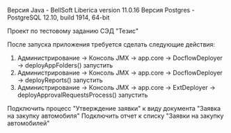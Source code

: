 Версия Java - BellSoft Liberica version 11.0.16
Версия Postgres - PostgreSQL 12.10, build 1914, 64-bit

Проект по тестовому заданию СЭД "Тезис"

После запуска приложения требуется сделать следующие действия:

1. Администрирование -> Консоль JMX -> app.core -> DocflowDeployer -> deployAppFolders() запустить
2. Администрирование -> Консоль JMX -> app.core -> DocflowDeployer -> deployReports() запустить
3. Администрирование -> Консоль JMX -> app.core -> ExtDeployer -> deployApprovalRequestsProcess() запустить

Подключить процесс "Утверждение заявки" к виду документа "Заявка на закупку автомобиля"
Подключить отчет к списку "Заявки на закупку автомобилей"
